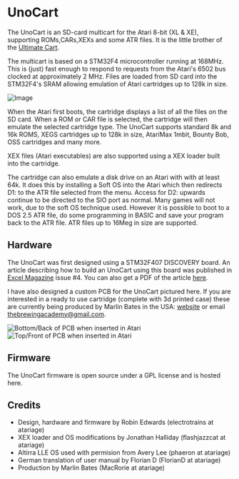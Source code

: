 UnoCart
=======
The UnoCart is an SD-card multicart for the Atari 8-bit (XL & XE), supporting ROMs,CARs,XEXs and some ATR files.
It is the little brother of the [Ultimate Cart](https://github.com/robinhedwards/UltimateCart/).

The multicart is based on a STM32F4 microcontroller running at 168MHz. This is (just) fast enough to respond to requests
from the Atari's 6502 bus clocked at approximately 2 MHz. Files are loaded from SD card into the STM32F4's SRAM allowing
emulation of Atari cartridges up to 128k in size.

![Image](images/menu_small.jpg?raw=true)

When the Atari first boots, the cartridge displays a list of all the files on the SD card. When a ROM or CAR file is
selected, the cartridge will then emulate the selected cartridge type. The UnoCart supports standard 8k and 16k ROMS,
XEGS cartridges up to 128k in size, AtariMax 1mbit, Bounty Bob, OSS cartridges and many more.

XEX files (Atari executables) are also supported using a XEX loader built into the cartridge.

The cartridge can also emulate a disk drive on an Atari with with at least 64k. It does this by installing a Soft OS into
the Atari which then redirects D1: to the ATR file selected from the menu. Access for D2: upwards continue to be directed
to the SIO port as normal.
Many games will not work, due to the soft OS technique used. However it is possible to boot to a DOS 2.5 ATR file,
do some programming in BASIC and save your program back to the ATR file. ATR files up to 16Meg in size are supported.

Hardware
--------
The UnoCart was first designed using a STM32F407 DISCOVERY board. An article describing how to build an UnoCart using
this board was published in [Excel Magazine](http://excel-retro-mag.co.uk) issue #4.
You can also get a PDF of the article [here](https://github.com/robinhedwards/UnoCart/blob/master/UnoCart_EXCEL4.pdf).

I have also designed a custom PCB for the UnoCart pictured here. If you are interested in a ready to use cartridge (complete with
3d printed case) these are currently being produced by Marlin Bates in the USA: [website](http://www.thebrewingacademy.com/)
or email thebrewingacademy@gmail.com.

![Bottom/Back of PCB when inserted in Atari](images/board_front.jpg?raw=true)
![Top/Front of PCB when inserted in Atari](images/board_back.jpg?raw=true)

Firmware
--------
The UnoCart firmware is open source under a GPL license and is hosted here.

Credits
-------
* Design, hardware and firmware by Robin Edwards (electrotrains at atariage)
* XEX loader and OS modifications by Jonathan Halliday (flashjazzcat at atariage)
* Altirra LLE OS used with permision from Avery Lee (phaeron at atariage)
* German translation of user manual by Florian D (FlorianD at atariage)
* Production by Marlin Bates (MacRorie at atariage)
